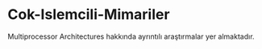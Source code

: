 # Cok-Islemcili-Mimariler
Multiprocessor Architectures hakkında ayrıntılı araştırmalar yer almaktadır.
